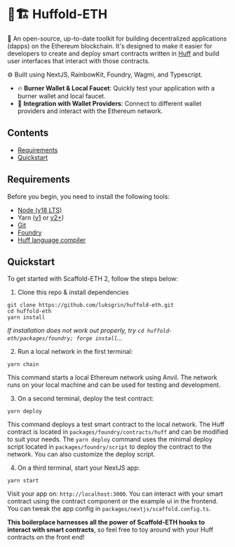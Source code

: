 # 🐴🏗 Huffold-ETH

🧪 An open-source, up-to-date toolkit for building decentralized applications (dapps) on the Ethereum blockchain. It's designed to make it easier for developers to create and deploy smart contracts written in [Huff](https://docs.huff.sh/) and build user interfaces that interact with those contracts.

⚙️ Built using NextJS, RainbowKit, Foundry, Wagmi, and Typescript.

- 🔥 **Burner Wallet & Local Faucet**: Quickly test your application with a burner wallet and local faucet.
- 🔐 **Integration with Wallet Providers**: Connect to different wallet providers and interact with the Ethereum network.

## Contents

- [Requirements](#requirements)
- [Quickstart](#quickstart)

## Requirements

Before you begin, you need to install the following tools:

- [Node (v18 LTS)](https://nodejs.org/en/download/)
- Yarn ([v1](https://classic.yarnpkg.com/en/docs/install/) or [v2+](https://yarnpkg.com/getting-started/install))
- [Git](https://git-scm.com/downloads)
- [Foundry](https://getfoundry.sh/)
- [Huff language compiler](https://docs.huff.sh/get-started/installing/)

## Quickstart

To get started with Scaffold-ETH 2, follow the steps below:

1. Clone this repo & install dependencies



```
git clone https://github.com/luksgrin/huffold-eth.git
cd huffold-eth
yarn install
```

_If installation does not work out properly, try `cd huffold-eth/packages/foundry; forge install`..._

2. Run a local network in the first terminal:

```
yarn chain
```

This command starts a local Ethereum network using Anvil. The network runs on your local machine and can be used for testing and development.

3. On a second terminal, deploy the test contract:

```
yarn deploy
```

This command deploys a test smart contract to the local network. The Huff contract is located in `packages/foundry/contracts/huff` and can be modified to suit your needs. The `yarn deploy` command uses the minimal deploy script located in `packages/foundry/script` to deploy the contract to the network. You can also customize the deploy script.

4. On a third terminal, start your NextJS app:

```
yarn start
```

Visit your app on: `http://localhost:3000`. You can interact with your smart contract using the contract component or the example ui in the frontend. You can tweak the app config in `packages/nextjs/scaffold.config.ts`.

**This boilerplace harnesses all the power of Scaffold-ETH hooks to interact with smart contracts**, so feel free to toy around with your Huff contracts on the front end!
